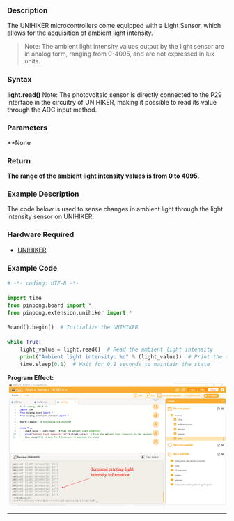 ### **Description**
The UNIHIKER microcontrollers come equipped with a Light Sensor, which allows for the acquisition of ambient light intensity.  
> Note: The ambient light intensity values output by the light sensor are in analog form, ranging from 0-4095, and are not expressed in lux units.
### **Syntax**
**light.read()**
Note: The photovoltaic sensor is directly connected to the P29 interface in the circuitry of UNIHIKER, making it possible to read its value through the ADC input method.
### **Parameters**
**None 
### **Return**
**The range of the ambient light intensity values is from 0 to 4095.**
### **Example Description**
The code below is used to sense changes in ambient light through the light intensity sensor on UNIHIKER.
### **Hardware Required**

- [UNIHIKER](https://www.dfrobot.com/product-2691.html)
### **Example Code**
```python
# -*- coding: UTF-8 -*-

import time
from pinpong.board import *
from pinpong.extension.unihiker import *

Board().begin()  # Initialize the UNIHIKER

while True:
    light_value = light.read()  # Read the ambient light intensity
    print("Ambient light intensity: %d" % (light_value))  # Print the ambient light intensity to the terminal
    time.sleep(0.1)  # Wait for 0.1 seconds to maintain the state
```
**Program Effect:**
![image.png](img/3_Light_Sensor/1722825676701-ff85f0e5-8044-417e-a34a-287f27333449.png)


---
